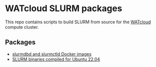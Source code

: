 # WATcloud SLURM packages

This repo contains scripts to build SLURM from source for the [WATcloud][watcloud] compute cluster.

## Packages

- [slurmdbd and slurmctld Docker images](https://github.com/WATonomous/slurm-dist/pkgs/container/slurm-dist)
- [SLURM binaries compiled for Ubuntu 22.04](https://github.com/WATonomous/slurm-dist/releases)

[watcloud]: https://cloud.watonomous.ca/
